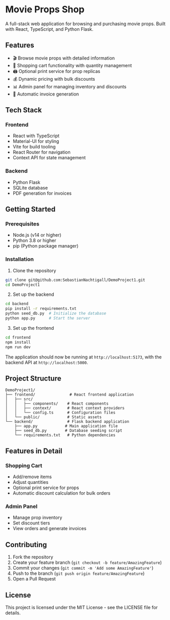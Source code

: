 # Movie Props Shop

A full-stack web application for browsing and purchasing movie props. Built with React, TypeScript, and Python Flask.

## Features

- 🎬 Browse movie props with detailed information
- 🛒 Shopping cart functionality with quantity management
- 🖨️ Optional print service for prop replicas
- 💰 Dynamic pricing with bulk discounts
- 📊 Admin panel for managing inventory and discounts
- 📄 Automatic invoice generation

## Tech Stack

### Frontend
- React with TypeScript
- Material-UI for styling
- Vite for build tooling
- React Router for navigation
- Context API for state management

### Backend
- Python Flask
- SQLite database
- PDF generation for invoices

## Getting Started

### Prerequisites
- Node.js (v14 or higher)
- Python 3.8 or higher
- pip (Python package manager)

### Installation

1. Clone the repository
```bash
git clone git@github.com:SebastianNachtigall/DemoProject1.git
cd DemoProject1
```

2. Set up the backend
```bash
cd backend
pip install -r requirements.txt
python seed_db.py  # Initialize the database
python app.py      # Start the server
```

3. Set up the frontend
```bash
cd frontend
npm install
npm run dev
```

The application should now be running at `http://localhost:5173`, with the backend API at `http://localhost:5000`.

## Project Structure

```
DemoProject1/
├── frontend/               # React frontend application
│   ├── src/
│   │   ├── components/    # React components
│   │   ├── context/       # React context providers
│   │   └── config.ts      # Configuration files
│   └── public/            # Static assets
└── backend/               # Flask backend application
    ├── app.py            # Main application file
    ├── seed_db.py        # Database seeding script
    └── requirements.txt   # Python dependencies
```

## Features in Detail

### Shopping Cart
- Add/remove items
- Adjust quantities
- Optional print service for props
- Automatic discount calculation for bulk orders

### Admin Panel
- Manage prop inventory
- Set discount tiers
- View orders and generate invoices

## Contributing

1. Fork the repository
2. Create your feature branch (`git checkout -b feature/AmazingFeature`)
3. Commit your changes (`git commit -m 'Add some AmazingFeature'`)
4. Push to the branch (`git push origin feature/AmazingFeature`)
5. Open a Pull Request

## License

This project is licensed under the MIT License - see the LICENSE file for details.
